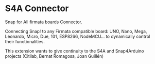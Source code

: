 # S4A Connector

Snap for All firmata boards Connector.

Connecting Snap! to any Firmata compatible board: UNO, Nano, Mega, Leonardo, Micro, Due, 101, ESP8266, NodeMCU... to dynamically control their functionalities.

This extension wants to give continuity to the S4A and Snap4Arduino projects  (Citilab, Bernat Romagosa, Joan Guillén) 
